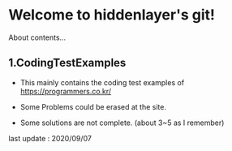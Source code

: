 Welcome to hiddenlayer's git!
========

About contents...

1.CodingTestExamples
----------
* This mainly contains the coding test examples of https://programmers.co.kr/

* Some Problems could be erased at the site.

* Some solutions are not complete. (about 3~5 as I remember)








last update : 2020/09/07
